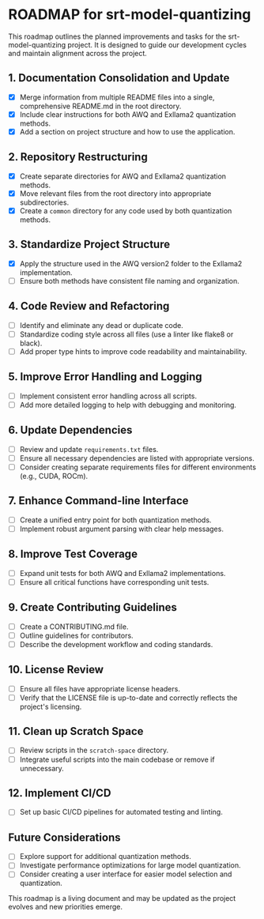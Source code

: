 # ROADMAP for srt-model-quantizing

This roadmap outlines the planned improvements and tasks for the srt-model-quantizing project. It is designed to guide our development cycles and maintain alignment across the project.

## 1. Documentation Consolidation and Update
- [x] Merge information from multiple README files into a single, comprehensive README.md in the root directory.
- [x] Include clear instructions for both AWQ and Exllama2 quantization methods.
- [x] Add a section on project structure and how to use the application.

## 2. Repository Restructuring
- [x] Create separate directories for AWQ and Exllama2 quantization methods.
- [x] Move relevant files from the root directory into appropriate subdirectories.
- [x] Create a `common` directory for any code used by both quantization methods.

## 3. Standardize Project Structure
- [x] Apply the structure used in the AWQ version2 folder to the Exllama2 implementation.
- [ ] Ensure both methods have consistent file naming and organization.

## 4. Code Review and Refactoring
- [ ] Identify and eliminate any dead or duplicate code.
- [ ] Standardize coding style across all files (use a linter like flake8 or black).
- [ ] Add proper type hints to improve code readability and maintainability.

## 5. Improve Error Handling and Logging
- [ ] Implement consistent error handling across all scripts.
- [ ] Add more detailed logging to help with debugging and monitoring.

## 6. Update Dependencies
- [ ] Review and update `requirements.txt` files.
- [ ] Ensure all necessary dependencies are listed with appropriate versions.
- [ ] Consider creating separate requirements files for different environments (e.g., CUDA, ROCm).

## 7. Enhance Command-line Interface
- [ ] Create a unified entry point for both quantization methods.
- [ ] Implement robust argument parsing with clear help messages.

## 8. Improve Test Coverage
- [ ] Expand unit tests for both AWQ and Exllama2 implementations.
- [ ] Ensure all critical functions have corresponding unit tests.

## 9. Create Contributing Guidelines
- [ ] Create a CONTRIBUTING.md file.
- [ ] Outline guidelines for contributors.
- [ ] Describe the development workflow and coding standards.

## 10. License Review
- [ ] Ensure all files have appropriate license headers.
- [ ] Verify that the LICENSE file is up-to-date and correctly reflects the project's licensing.

## 11. Clean up Scratch Space
- [ ] Review scripts in the `scratch-space` directory.
- [ ] Integrate useful scripts into the main codebase or remove if unnecessary.

## 12. Implement CI/CD
- [ ] Set up basic CI/CD pipelines for automated testing and linting.

## Future Considerations
- [ ] Explore support for additional quantization methods.
- [ ] Investigate performance optimizations for large model quantization.
- [ ] Consider creating a user interface for easier model selection and quantization.

This roadmap is a living document and may be updated as the project evolves and new priorities emerge.